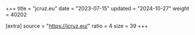 +++
title = "jcruz.eu"
date = "2023-07-15"
updated = "2024-10-27"
weight = 40202

[extra]
source = "https://jcruz.eu/"
ratio = 4
size = 39
+++
